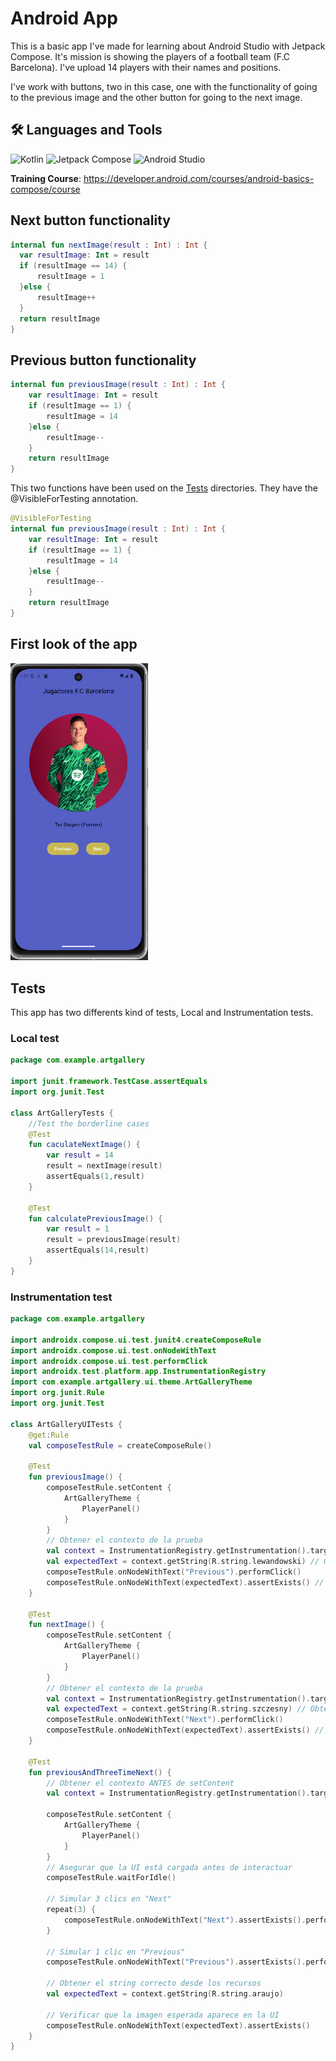 # Android App
This is a basic app I've made for learning about Android Studio with Jetpack Compose.
It's mission is showing the players of a football team (F.C Barcelona). I've upload 14 players with their names 
and positions.

I've work with buttons, two in this case, one with the functionality of going to the previous image and the other button for going to the next image.
## 🛠️ Languages and Tools

 ![Kotlin](https://img.shields.io/badge/-Kotlin-7F52FF?style=flat&logo=kotlin&logoColor=white) ![Jetpack Compose](https://img.shields.io/badge/Jetpack-Compose-blue) ![Android Studio](https://img.shields.io/badge/Android%20Studio-3DDC84?style=flat&logo=AndroidStudio&logoColor=white)
  
  **Training Course**: <a href="https://developer.android.com/courses/android-basics-compose/course" target="_blank">https://developer.android.com/courses/android-basics-compose/course</a>

  ## Next button functionality
  ```Kotlin
internal fun nextImage(result : Int) : Int {
    var resultImage: Int = result
    if (resultImage == 14) {
        resultImage = 1
    }else {
        resultImage++
    }
    return resultImage
}
````
 ## Previous button functionality
```Kotlin
internal fun previousImage(result : Int) : Int {
    var resultImage: Int = result
    if (resultImage == 1) {
        resultImage = 14
    }else {
        resultImage--
    }
    return resultImage
}
```
This two functions have been used on the [Tests](#tests) directories. They have the @VisibleForTesting annotation.
```Kotlin
@VisibleForTesting
internal fun previousImage(result : Int) : Int {
    var resultImage: Int = result
    if (resultImage == 1) {
        resultImage = 14
    }else {
        resultImage--
    }
    return resultImage
}
```
## First look of the app
<img src="app/src/main/res/drawable-nodpi/inicioapp.png" alt="Initial Layout" width="220"> 

## Tests
This app has two differents kind of tests, Local and Instrumentation tests.
### Local test
```Kotlin
package com.example.artgallery

import junit.framework.TestCase.assertEquals
import org.junit.Test

class ArtGalleryTests {
    //Test the borderline cases
    @Test
    fun caculateNextImage() {
        var result = 14
        result = nextImage(result)
        assertEquals(1,result)
    }

    @Test
    fun calculatePreviousImage() {
        var result = 1
        result = previousImage(result)
        assertEquals(14,result)
    }
}
```
### Instrumentation test
```Kotlin
package com.example.artgallery

import androidx.compose.ui.test.junit4.createComposeRule
import androidx.compose.ui.test.onNodeWithText
import androidx.compose.ui.test.performClick
import androidx.test.platform.app.InstrumentationRegistry
import com.example.artgallery.ui.theme.ArtGalleryTheme
import org.junit.Rule
import org.junit.Test

class ArtGalleryUITests {
    @get:Rule
    val composeTestRule = createComposeRule()

    @Test
    fun previousImage() {
        composeTestRule.setContent {
            ArtGalleryTheme {
                PlayerPanel()
            }
        }
        // Obtener el contexto de la prueba
        val context = InstrumentationRegistry.getInstrumentation().targetContext
        val expectedText = context.getString(R.string.lewandowski) // Obtener el texto real
        composeTestRule.onNodeWithText("Previous").performClick()
        composeTestRule.onNodeWithText(expectedText).assertExists() // Buscar por el string real
    }

    @Test
    fun nextImage() {
        composeTestRule.setContent {
            ArtGalleryTheme {
                PlayerPanel()
            }
        }
        // Obtener el contexto de la prueba
        val context = InstrumentationRegistry.getInstrumentation().targetContext
        val expectedText = context.getString(R.string.szczesny) // Obtener el texto real
        composeTestRule.onNodeWithText("Next").performClick()
        composeTestRule.onNodeWithText(expectedText).assertExists() // Buscar por el string real
    }

    @Test
    fun previousAndThreeTimeNext() {
        // Obtener el contexto ANTES de setContent
        val context = InstrumentationRegistry.getInstrumentation().targetContext

        composeTestRule.setContent {
            ArtGalleryTheme {
                PlayerPanel()
            }
        }
        // Asegurar que la UI está cargada antes de interactuar
        composeTestRule.waitForIdle()

        // Simular 3 clics en "Next"
        repeat(3) {
            composeTestRule.onNodeWithText("Next").assertExists().performClick()
        }

        // Simular 1 clic en "Previous"
        composeTestRule.onNodeWithText("Previous").assertExists().performClick()

        // Obtener el string correcto desde los recursos
        val expectedText = context.getString(R.string.araujo)

        // Verificar que la imagen esperada aparece en la UI
        composeTestRule.onNodeWithText(expectedText).assertExists()
    }
}
```
